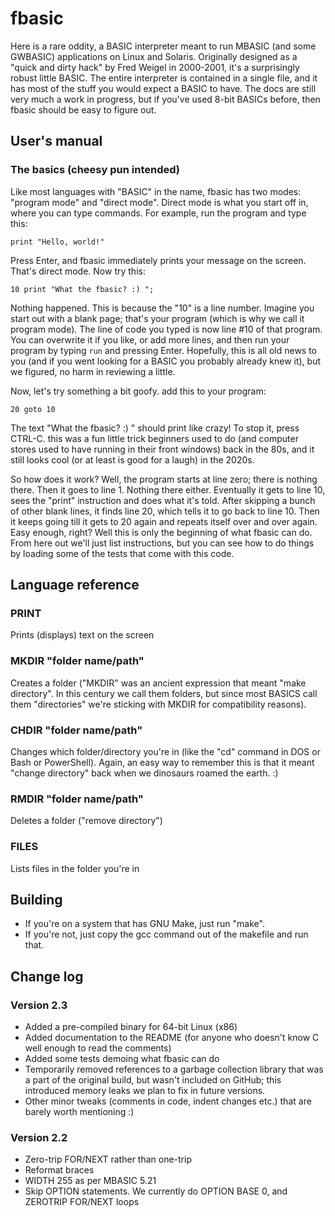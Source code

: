 # fbasic

Here is a rare oddity, a BASIC interpreter meant to run MBASIC (and some GWBASIC) applications on Linux and Solaris.  Originally designed as a "quick and dirty hack" by Fred Weigel in 2000-2001, it's a surprisingly robust little BASIC.  The entire interpreter is contained in a single file, and it has most of the stuff you would expect a BASIC to have.  The docs are still very much a work in progress, but if you've used 8-bit BASICs before, then fbasic should be easy to figure out.


## User's manual

### The basics (cheesy pun intended)

Like most languages with "BASIC" in the name, fbasic has two modes: "program mode" and "direct mode".  Direct mode is what you start off in, where you can type commands.  For example, run the program and type this:

`print "Hello, world!"`

Press Enter, and fbasic immediately prints your message on the screen.  That's direct mode.  Now try this:

`10 print "What the fbasic? :) ";`

Nothing happened.  This is because the "10" is a line number.  Imagine you start out with a blank page; that's your program (which is why we call it program mode).  The line of code you typed is now line #10 of that program.  You can overwrite it if you like, or add more lines, and then run your program by typing `run` and pressing Enter.  Hopefully, this is all old news to you (and if you went looking for a BASIC you probably already knew it), but we figured, no harm in reviewing a little.

Now, let's try something a bit goofy. add this to your program:

`20 goto 10`

The text "What the fbasic? :) " should print like crazy!  To stop it, press CTRL-C.  this was a fun little trick beginners used to do (and computer stores used to have running in their front windows) back in the 80s, and it still looks cool (or at least is good for a laugh) in the 2020s.

So how does it work?  Well, the program starts at line zero; there is nothing there.  Then it goes to line 1.  Nothing there either.  Eventually it gets to line 10, sees the "print" instruction and does what it's told.  After skipping a bunch of other blank lines, it finds line 20, which tells it to go back to line 10.  Then it keeps going till it gets to 20 again and repeats itself over and over again.  Easy enough, right?  Well this is only the beginning of what fbasic can do.  From here out we'll just list instructions, but you can see how to do things by loading some of the tests that come with this code.


## Language reference

### PRINT

Prints (displays) text on the screen

### MKDIR "folder name/path"

Creates a folder ("MKDIR" was an ancient expression that meant "make directory".  In this century we call them folders, but since most BASICS call them "directories" we're sticking with MKDIR for compatibility reasons).

### CHDIR "folder name/path"

Changes which folder/directory you're in (like the "cd" command in DOS or Bash or PowerShell).  Again, an easy way to remember this is that it meant "change directory" back when we dinosaurs roamed the earth. :)

### RMDIR "folder name/path"

Deletes a folder ("remove directory")

### FILES

Lists files in the folder you're in

## Building

* If you're on a system that has GNU Make, just run "make".
* If you're not, just copy the gcc command out of the makefile and run that.


## Change log

### Version 2.3

* Added a pre-compiled binary for 64-bit Linux (x86)
* Added documentation to the README (for anyone who doesn't know C well enough to read the comments)
* Added some tests demoing what fbasic can do
* Temporarily removed references to a garbage collection library that was a part of the original build, but wasn't included on GitHub; this introduced memory leaks we plan to fix in future versions.
* Other minor tweaks (comments in code, indent changes etc.) that are barely worth mentioning :)


### Version 2.2

* Zero-trip FOR/NEXT rather than one-trip
* Reformat braces
* WIDTH 255 as per MBASIC 5.21
* Skip OPTION statements. We currently do OPTION BASE 0, and ZEROTRIP FOR/NEXT loops
